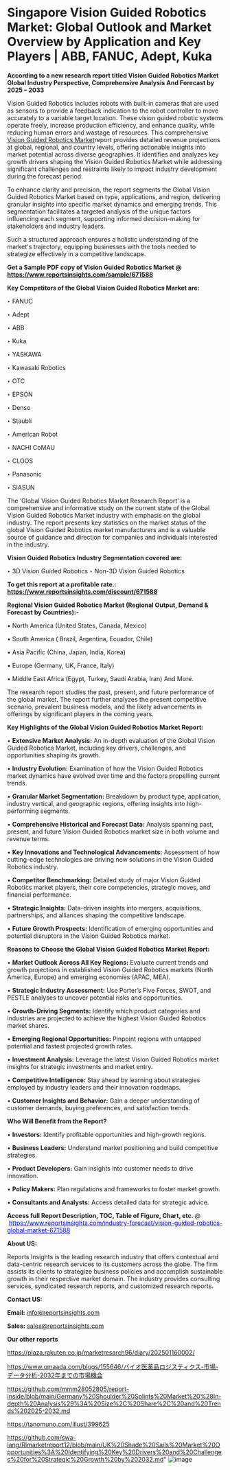 # Singapore Vision Guided Robotics Market: Global Outlook and Market Overview by Application and Key Players | ABB, FANUC, Adept, Kuka

<strong>According to a new research report titled Vision Guided Robotics Market Global Industry Perspective, Comprehensive Analysis And Forecast by 2025 – 2033</strong>

Vision Guided Robotics includes robots with built-in cameras that are used as sensors to provide a feedback indication to the robot controller to move accurately to a variable target location. These vision guided robotic systems operate freely, increase production efficiency, and enhance quality, while reducing human errors and wastage of resources. This comprehensive <a href=https://www.reportsinsights.com/sample/671588>Vision Guided Robotics Market</a>report provides detailed revenue projections at global, regional, and country levels, offering actionable insights into market potential across diverse geographies. It identifies and analyzes key growth drivers shaping the Vision Guided Robotics Market while addressing significant challenges and restraints likely to impact industry development during the forecast period.

To enhance clarity and precision, the report segments the Global Vision Guided Robotics Market based on type, applications, and region, delivering granular insights into specific market dynamics and emerging trends. This segmentation facilitates a targeted analysis of the unique factors influencing each segment, supporting informed decision-making for stakeholders and industry leaders.

Such a structured approach ensures a holistic understanding of the market's trajectory, equipping businesses with the tools needed to strategize effectively in a competitive landscape.

<strong>Get a Sample PDF copy of Vision Guided Robotics Market </strong><strong>@<a href=https://www.reportsinsights.com/sample/671588 style=color:#0000ff;> https://www.reportsinsights.com/sample/671588</a></strong></font>

<strong>Key Competitors of the Global Vision Guided Robotics Market are:</strong>

‣ FANUC

‣ Adept

‣ ABB

‣ Kuka

‣ YASKAWA

‣ Kawasaki Robotics

‣ OTC

‣ EPSON

‣ Denso

‣ Staubli

‣ American Robot

‣ NACHI CoMAU

‣ CLOOS

‣ Panasonic

‣ SIASUN

The ‘Global Vision Guided Robotics Market Research Report’ is a comprehensive and informative study on the current state of the Global Vision Guided Robotics Market industry with emphasis on the global industry. The report presents key statistics on the market status of the global Vision Guided Robotics market manufacturers and is a valuable source of guidance and direction for companies and individuals interested in the industry.

<strong>Vision Guided Robotics Industry Segmentation covered are:</strong>

‣ 3D Vision Guided Robotics
‣ Non-3D Vision Guided Robotics

<strong>To get this report at a profitable rate.: <a href=https://www.reportsinsights.com/discount/671588 style=color:#0000ff;>https://www.reportsinsights.com/discount/671588</a></strong></font>

<strong>Regional Vision Guided Robotics Market (Regional Output, Demand &amp; Forecast by Countries):-</strong>

• North America (United States, Canada, Mexico)

• South America ( Brazil, Argentina, Ecuador, Chile)

• Asia Pacific (China, Japan, India, Korea)

• Europe (Germany, UK, France, Italy)

• Middle East Africa (Egypt, Turkey, Saudi Arabia, Iran) And More.

The research report studies the past, present, and future performance of the global market. The report further analyzes the present competitive scenario, prevalent business models, and the likely advancements in offerings by significant players in the coming years.

<strong>Key Highlights of the Global Vision Guided Robotics Market Report:</strong>

• <strong>Extensive Market Analysis:</strong> An in-depth evaluation of the Global Vision Guided Robotics Market, including key drivers, challenges, and opportunities shaping its growth.

• <strong>Industry Evolution:</strong> Examination of how the Vision Guided Robotics market dynamics have evolved over time and the factors propelling current trends.

• <strong>Granular Market Segmentation:</strong> Breakdown by product type, application, industry vertical, and geographic regions, offering insights into high-performing segments.

• <strong>Comprehensive Historical and Forecast Data:</strong> Analysis spanning past, present, and future Vision Guided Robotics market size in both volume and revenue terms.

• <strong>Key Innovations and Technological Advancements:</strong> Assessment of how cutting-edge technologies are driving new solutions in the Vision Guided Robotics industry.

• <strong>Competitor Benchmarking:</strong> Detailed study of major Vision Guided Robotics market players, their core competencies, strategic moves, and financial performance.

• <strong>Strategic Insights:</strong> Data-driven insights into mergers, acquisitions, partnerships, and alliances shaping the competitive landscape.

• <strong>Future Growth Prospects:</strong> Identification of emerging opportunities and potential disruptors in the Vision Guided Robotics market.

<strong>Reasons to Choose the Global Vision Guided Robotics Market Report:</strong>

• <strong>Market Outlook Across All Key Regions:</strong> Evaluate current trends and growth projections in established Vision Guided Robotics markets (North America, Europe) and emerging economies (APAC, MEA).

• <strong>Strategic Industry Assessment:</strong> Use Porter’s Five Forces, SWOT, and PESTLE analyses to uncover potential risks and opportunities.

• <strong>Growth-Driving Segments:</strong> Identify which product categories and industries are projected to achieve the highest Vision Guided Robotics market shares.

• <strong>Emerging Regional Opportunities:</strong> Pinpoint regions with untapped potential and fastest projected growth rates.

• <strong>Investment Analysis:</strong> Leverage the latest Vision Guided Robotics market insights for strategic investments and market entry.

• <strong>Competitive Intelligence:</strong> Stay ahead by learning about strategies employed by industry leaders and their innovation roadmaps.

• <strong>Customer Insights and Behavior:</strong> Gain a deeper understanding of customer demands, buying preferences, and satisfaction trends.

<strong>Who Will Benefit from the Report?</strong>

• <strong>Investors:</strong> Identify profitable opportunities and high-growth regions.

• <strong>Business Leaders:</strong> Understand market positioning and build competitive strategies.

• <strong>Product Developers:</strong> Gain insights into customer needs to drive innovation.

• <strong>Policy Makers:</strong> Plan regulations and frameworks to foster market growth.

• <strong>Consultants and Analysts:</strong> Access detailed data for strategic advice.
</ul>
<strong>Access full Report Description, TOC, Table of Figure, Chart, etc. </strong>@  <a href=https://www.reportsinsights.com/industry-forecast/vision-guided-robotics-global-market-671588 style=color:#0000ff;>https://www.reportsinsights.com/industry-forecast/vision-guided-robotics-global-market-671588</a></font>

<strong><strong>About US</strong>:</strong>

Reports Insights is the leading research industry that offers contextual and data-centric research services to its customers across the globe. The firm assists its clients to strategize business policies and accomplish sustainable growth in their respective market domain. The industry provides consulting services, syndicated research reports, and customized research reports.

<strong>Contact US:</strong>

<p class=""""><b>Email:</b> <a href=mailto:info@reportsinsights.com>info@reportsinsights.com</a></p>
<p class=""""><b>Sales:</b> <a href=mailto:sales@reportsinsights.com>sales@reportsinsights.com</a></p>

<strong>Our other reports</strong>

<a href=https://plaza.rakuten.co.jp/marketresarch96/diary/202501160002/>https://plaza.rakuten.co.jp/marketresarch96/diary/202501160002/</a>

<a href=https://www.omaada.com/blogs/155646/バイオ医薬品ロジスティクス-市場-データ分析-2032年までの市場機会>https://www.omaada.com/blogs/155646/バイオ医薬品ロジスティクス-市場-データ分析-2032年までの市場機会</a>

<a href=https://github.com/mmm28052805/report-inside/blob/main/Germany%20Shoulder%20Splints%20Market%20%28In-depth%20Analysis%29%3A%20Size%2C%20Share%2C%20and%20Trends%202025-2032.md>https://github.com/mmm28052805/report-inside/blob/main/Germany%20Shoulder%20Splints%20Market%20%28In-depth%20Analysis%29%3A%20Size%2C%20Share%2C%20and%20Trends%202025-2032.md</a>

<a href=https://tanomuno.com/illust/399625>https://tanomuno.com/illust/399625</a>

<a href=https://github.com/swa-lang/RImarketreport12/blob/main/UK%20Shade%20Sails%20Market%20Opportunities%3A%20Identifying%20Key%20Drivers%20and%20Challenges%20for%20Strategic%20Growth%20by%202032.md>https://github.com/swa-lang/RImarketreport12/blob/main/UK%20Shade%20Sails%20Market%20Opportunities%3A%20Identifying%20Key%20Drivers%20and%20Challenges%20for%20Strategic%20Growth%20by%202032.md</a>"
![image](https://github.com/user-attachments/assets/3bf83813-ddfd-4484-b713-9c067b9332be)
